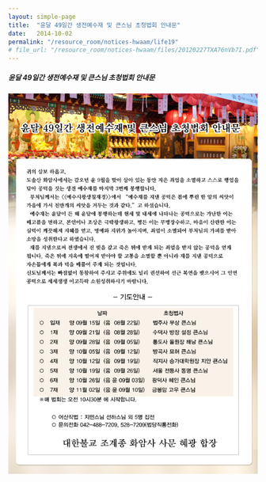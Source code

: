 ```yaml
---
layout: simple-page
title:  "윤달 49일간 생전예수재 및 큰스님 초청법회 안내문"
date:   2014-10-02
permalink: "/resource_room/notices-hwaam/life19"
# file_url: "/resource_room/notices-hwaam/files/20120227TXA76nVb7I.pdf"
---
```


##### **윤달 49일간 생전예수재 및 큰스님 초청법회 안내문**

![](/resource_room/notices-hwaam/files/20141003/1039512432_swSZACxT_20141002.jpg)

